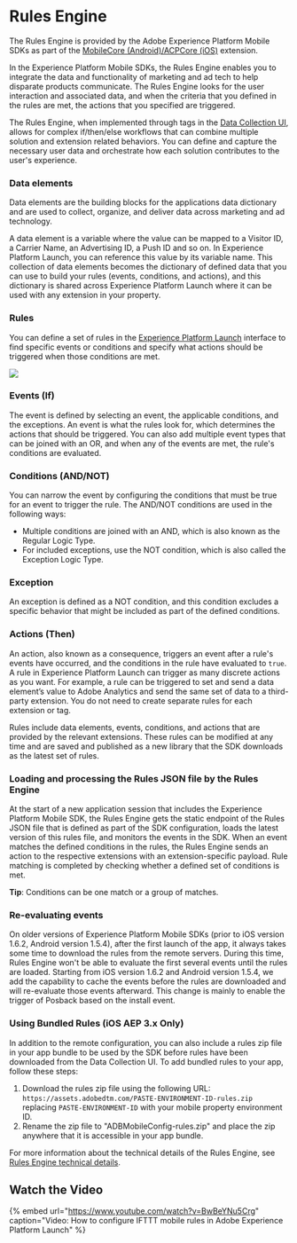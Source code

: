 # Rules Engine

The Rules Engine is provided by the Adobe Experience Platform Mobile SDKs as part of the [MobileCore \(Android\)/ACPCore \(iOS\)](https://app.gitbook.com/@aep-sdks/s/docs/~/drafts/-LzsU1nOc9yXSg36RvlZ/using-mobile-extensions/mobile-core) extension.

In the Experience Platform Mobile SDKs, the Rules Engine enables you to integrate the data and functionality of marketing and ad tech to help disparate products communicate. The Rules Engine looks for the user interaction and associated data, and when the criteria that you defined in the rules are met, the actions that you specified are triggered.

The Rules Engine, when implemented through tags in the [Data Collection UI](https://experience.adobe.com/#/data-collection/), allows for complex if/then/else workflows that can combine multiple solution and extension related behaviors. You can define and capture the necessary user data and orchestrate how each solution contributes to the user's experience.

### **Data elements**

Data elements are the building blocks for the applications data dictionary and are used to collect, organize, and deliver data across marketing and ad technology.

A data element is a variable where the value can be mapped to a Visitor ID, a Carrier Name, an Advertising ID, a Push ID and so on. In Experience Platform Launch, you can reference this value by its variable name. This collection of data elements becomes the dictionary of defined data that you can use to build your rules \(events, conditions, and actions\), and this dictionary is shared across Experience Platform Launch where it can be used with any extension in your property.

### **Rules**

You can define a set of rules in the [Experience Platform Launch](https://experience.adobe.com/#/data-collection/) interface to find specific events or conditions and specify what actions should be triggered when those conditions are met.

![](../../../.gitbook/assets/rule_example.png)

### **Events \(If\)**

The event is defined by selecting an event, the applicable conditions, and the exceptions. An event is what the rules look for, which determines the actions that should be triggered. You can also add multiple event types that can be joined with an OR, and when any of the events are met, the rule's conditions are evaluated.

### **Conditions \(AND/NOT\)**

You can narrow the event by configuring the conditions that must be true for an event to trigger the rule. The AND/NOT conditions are used in the following ways:

* Multiple conditions are joined with an AND, which is also known as the Regular Logic Type. 
* For included exceptions, use the NOT condition, which is also called the Exception Logic Type. 

### **Exception**

An exception is defined as a NOT condition, and this condition excludes a specific behavior that might be included as part of the defined conditions.

### **Actions \(Then\)**

An action, also known as a consequence, triggers an event after a rule's events have occurred, and the conditions in the rule have evaluated to `true`. A rule in Experience Platform Launch can trigger as many discrete actions as you want. For example, a rule can be triggered to set and send a data element’s value to Adobe Analytics and send the same set of data to a third-party extension. You do not need to create separate rules for each extension or tag.

Rules include data elements, events, conditions, and actions that are provided by the relevant extensions. These rules can be modified at any time and are saved and published as a new library that the SDK downloads as the latest set of rules.

### **Loading and processing the Rules JSON file by the Rules Engine**

At the start of a new application session that includes the Experience Platform Mobile SDK, the Rules Engine gets the static endpoint of the Rules JSON file that is defined as part of the SDK configuration, loads the latest version of this rules file, and monitors the events in the SDK. When an event matches the defined conditions in the rules, the Rules Engine sends an action to the respective extensions with an extension-specific payload. Rule matching is completed by checking whether a defined set of conditions is met.

**Tip**: Conditions can be one match or a group of matches.

### **Re-evaluating events**

On older versions of Experience Platform Mobile SDKs \(prior to iOS version 1.6.2, Android version 1.5.4\), after the first launch of the app, it always takes some time to download the rules from the remote servers. During this time, Rules Engine won't be able to evaluate the first several events until the rules are loaded. Starting from iOS version 1.6.2 and Android version 1.5.4, we add the capability to cache the events before the rules are downloaded and will re-evaluate those events afterward. This change is mainly to enable the trigger of Posback based on the install event.

### Using Bundled Rules (iOS AEP 3.x Only)

In addition to the remote configuration, you can also include a rules zip file in your app bundle to be used by the SDK before rules have been downloaded from the Data Collection UI. To add bundled rules to your app, follow these steps:
1. Download the rules zip file using the following URL: `https://assets.adobedtm.com/PASTE-ENVIRONMENT-ID-rules.zip` replacing `PASTE-ENVIRONMENT-ID` with your mobile property environment ID. 
2. Rename the zip file to "ADBMobileConfig-rules.zip" and place the zip anywhere that it is accessible in your app bundle.

For more information about the technical details of the Rules Engine, see [Rules Engine technical details](https://aep-sdks.gitbook.io/docs/using-mobile-extensions/mobile-core/rules-engine/rules-engine-details).

## Watch the Video

{% embed url="https://www.youtube.com/watch?v=BwBeYNu5Crg" caption="Video: How to configure IFTTT mobile rules in Adobe Experience Platform Launch" %}


